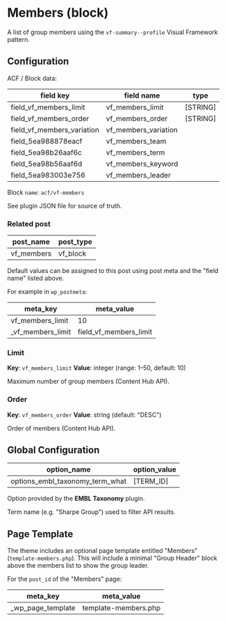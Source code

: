 # Members (block)

A list of group members using the `vf-summary--profile` Visual Framework pattern.

## Configuration

ACF / Block data:

| field key | field name | type |
| --------- | ---------- | ---- |
| field_vf_members_limit | vf_members_limit | [STRING] |
| field_vf_members_order | vf_members_order | [STRING] |
| field_vf_members_variation | vf_members_variation |  |
| field_5ea988878eacf | vf_members_team |  |
| field_5ea98b26aaf6c | vf_members_term |  |
| field_5ea98b56aaf6d | vf_members_keyword |  |
| field_5ea983003e756 | vf_members_leader |  |

Block `name`: `acf/vf-members`

See plugin JSON file for source of truth.

### Related post

| post_name | post_type |
| --------- | --------- |
| vf_members | vf_block |

Default values can be assigned to this post using post meta and the "field name" listed above.

For example in `wp_postmeta`:

| meta_key | meta_value |
| -------- | ---------- |
| vf_members_limit | 10 |
| \_vf_members_limit | field_vf_members_limit |

### Limit

**Key**: `vf_members_limit`
**Value**: integer (range: 1–50, default: 10)

Maximum number of group members (Content Hub API).

### Order

**Key**: `vf_members_order`
**Value**: string (default: "DESC")

Order of members (Content Hub API).

## Global Configuration

| option_name | option_value |
| ----------- | ------------ |
| options_embl_taxonomy_term_what | [TERM_ID] |

Option provided by the **EMBL Taxonomy** plugin.

Term name (e.g. "Sharpe Group") used to filter API results.

## Page Template

The theme includes an optional page template entitled "Members" (`template-members.php`). This will include a minimal "Group Header" block above the members list to show the group leader.

For the `post_id` of the "Members" page:

| meta_key | meta_value |
| -------- | ---------- |
| \_wp_page_template | template-members.php |
